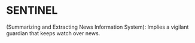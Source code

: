 # SENTINEL
(Summarizing and Extracting News Information System): Implies a vigilant guardian that keeps watch over news.
